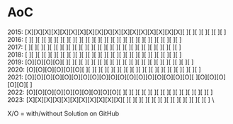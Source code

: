 # AoC

2015: [X][X][X][X][X][X][X][X][X][X][X][X][X][X][X][X][X][X][ ][ ][ ][ ][ ][ ][ ] \
2016: [ ][ ][ ][ ][ ][ ][ ][ ][ ][ ][ ][ ][ ][ ][ ][ ][ ][ ][ ][ ][ ][ ][ ][ ][ ] \
2017: [ ][ ][ ][ ][ ][ ][ ][ ][ ][ ][ ][ ][ ][ ][ ][ ][ ][ ][ ][ ][ ][ ][ ][ ][ ] \
2018: [ ][ ][ ][ ][ ][ ][ ][ ][ ][ ][ ][ ][ ][ ][ ][ ][ ][ ][ ][ ][ ][ ][ ][ ][ ] \
2019: [O][O][O][O][ ][ ][ ][ ][ ][ ][ ][ ][ ][ ][ ][ ][ ][ ][ ][ ][ ][ ][ ][ ][ ] \
2020: [O][O][O][O][O][O][ ][ ][ ][ ][ ][ ][ ][ ][ ][ ][ ][ ][ ][ ][ ][ ][ ][ ][ ] \
2021: [O][O][O][O][O][O][O][O][O][O][O][O][O][O][O][O][O][O][ ][O][O][O][O][O][ ] \
2022: [O][O][O][O][O][O][O][O][O][O][ ][ ][ ][ ][ ][ ][ ][ ][ ][ ][ ][ ][ ][ ][ ] \
2023: [X][X][X][X][X][X][X][X][X][X][X][ ][ ][ ][ ][ ][ ][ ][ ][ ][ ][ ][ ][ ][ ] \

X/O = with/without Solution on GitHub
